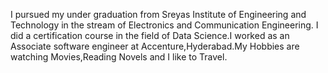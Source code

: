 
I pursued my under graduation from Sreyas Institute of Engineering and Technology in the stream of Electronics and Communication Engineering.
I did a certification course in the field of Data Science.I worked as an Associate software engineer at Accenture,Hyderabad.My Hobbies are watching Movies,Reading Novels and I like to Travel.
